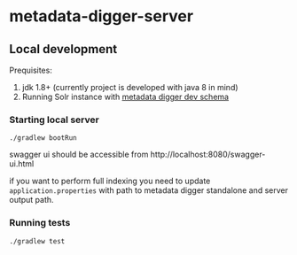 # metadata-digger-server

## Local development

Prequisites: 
1. jdk 1.8+ (currently project is developed with java 8 in mind)
1. Running Solr instance with [metadata digger dev schema](https://github.com/data-hunters/metadata-digger-deployment/tree/master/dev)

### Starting local server

```./gradlew bootRun```

swagger ui should be accessible from http://localhost:8080/swagger-ui.html

if you want to perform full indexing you need to update `application.properties` with path to 
metadata digger standalone and server output path.

### Running tests

```./gradlew test```
